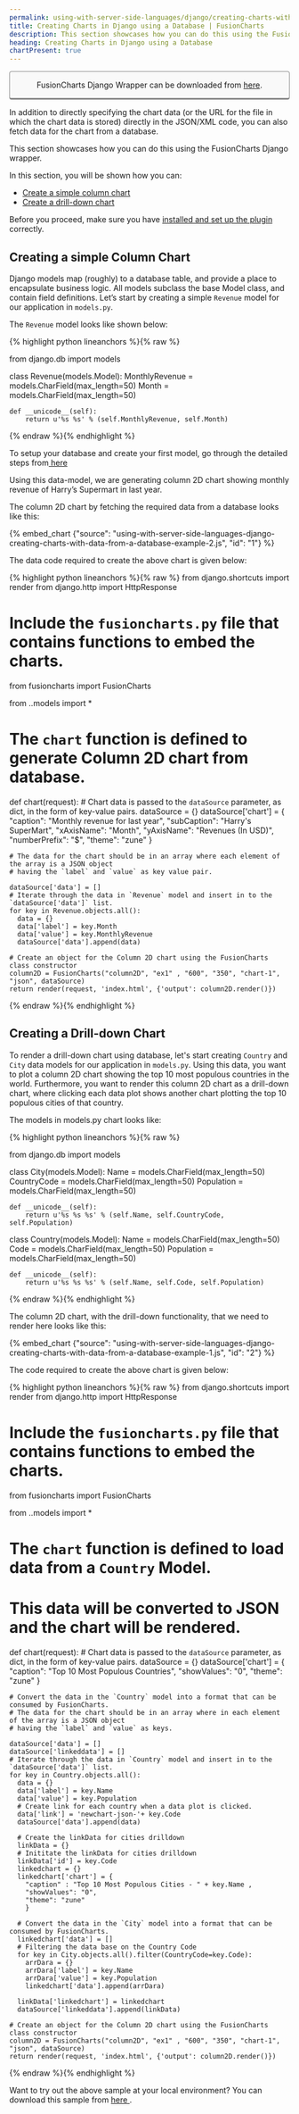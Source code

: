 ```yaml
---
permalink: using-with-server-side-languages/django/creating-charts-with-data-from-a-database.html
title: Creating Charts in Django using a Database | FusionCharts
description: This section showcases how you can do this using the FusionCharts Django wrapper.
heading: Creating Charts in Django using a Database
chartPresent: true
---
```


<p style="background:rgba(249, 249, 249, 1); padding:15px; border:1px solid #888; border-bottom-width:3px; border-radius:4px; text-align:center;">FusionCharts Django Wrapper can be downloaded from <a href="http://www.fusioncharts.com/django-charts/" target="_blank">here</a>.</p>

In addition to directly specifying the chart data (or the URL for the file in which the chart data is stored) directly in the JSON/XML code, you can also fetch data for the chart from a database.

This section showcases how you can do this using the FusionCharts Django wrapper.

In this section, you will be shown how you can:

* <a href="{{ site.baseurl }}using-with-server-side-languages/django/creating-charts-with-data-from-a-database.html#creating-a-simple-column-chart">Create a simple column chart</a>
* <a href="{{ site.baseurl }}using-with-server-side-languages/django/creating-charts-with-data-from-a-database.html#creating-a-drill-down-chart">Create a drill-down chart</a>

<p class="text-info">Before you proceed, make sure you have <a href="{{ site.baseurl }}using-with-server-side-languages/django/introduction-to-the-django-wrapper.html" target="_blank">installed and set up the plugin </a> correctly.</p>


## Creating a simple Column Chart

Django models map (roughly) to a database table, and provide a place to encapsulate business logic. All models subclass the base Model class, and contain field definitions. Let’s start by creating a simple `Revenue` model for our application in `models.py`.

The `Revenue` model looks like shown below: 

{% highlight python lineanchors %}{% raw %}

from django.db import models

class Revenue(models.Model):
	MonthlyRevenue = models.CharField(max_length=50)
	Month = models.CharField(max_length=50)

	def __unicode__(self):
		return u'%s %s' % (self.MonthlyRevenue, self.Month)

{% endraw %}{% endhighlight %}

<p class="text-info">To setup your database and create your first model, go through the detailed steps from<a href="https://docs.djangoproject.com/en/1.10/intro/tutorial02/#creating-models" target="_blank"> here </a></p>

Using this data-model, we are generating column 2D chart showing monthly revenue of Harry’s Supermart in last year. 


The column 2D chart by fetching the required data from a database looks like this:

{% embed_chart {"source": "using-with-server-side-languages-django-creating-charts-with-data-from-a-database-example-2.js", "id": "1"} %}

The data code required to create the above chart is given below:

{% highlight python lineanchors %}{% raw %}
from django.shortcuts import render
from django.http import HttpResponse

# Include the `fusioncharts.py` file that contains functions to embed the charts.
from fusioncharts import FusionCharts

from ..models import *

# The `chart` function is defined to generate Column 2D chart from database.
def chart(request):
	# Chart data is passed to the `dataSource` parameter, as dict, in the form of key-value pairs.
	dataSource = {}
	dataSource['chart'] = { 
		"caption": "Monthly revenue for last year",
            "subCaption": "Harry's SuperMart",
            "xAxisName": "Month",
            "yAxisName": "Revenues (In USD)",
            "numberPrefix": "$",
            "theme": "zune"
		}
   
    # The data for the chart should be in an array where each element of the array is a JSON object
    # having the `label` and `value` as key value pair.

	dataSource['data'] = []
    # Iterate through the data in `Revenue` model and insert in to the `dataSource['data']` list.
	for key in Revenue.objects.all():
	  data = {}
	  data['label'] = key.Month
	  data['value'] = key.MonthlyRevenue
	  dataSource['data'].append(data)

    # Create an object for the Column 2D chart using the FusionCharts class constructor        	  		
	column2D = FusionCharts("column2D", "ex1" , "600", "350", "chart-1", "json", dataSource)
	return render(request, 'index.html', {'output': column2D.render()}) 

{% endraw %}{% endhighlight %}

## Creating a Drill-down Chart

To render a drill-down chart using database, let's start creating `Country` and `City` data models for our application in `models.py`. Using this data, you want to plot a column 2D chart showing the top 10 most populous countries in the world. Furthermore, you want to render this column 2D chart as a drill-down chart, where clicking each data plot shows another chart plotting the top 10 populous cities of that country.

The models in models.py chart looks like:

{% highlight python lineanchors %}{% raw %}

from django.db import models

class City(models.Model):
	Name = models.CharField(max_length=50)
	CountryCode = models.CharField(max_length=50)
	Population = models.CharField(max_length=50)

	def __unicode__(self):
		return u'%s %s %s' % (self.Name, self.CountryCode, self.Population)

class Country(models.Model):
	Name = models.CharField(max_length=50)
	Code = models.CharField(max_length=50)
	Population = models.CharField(max_length=50)

	def __unicode__(self):
		return u'%s %s %s' % (self.Name, self.Code, self.Population)

{% endraw %}{% endhighlight %}


The column 2D chart, with the drill-down functionality, that we need to render here looks like this:

{% embed_chart {"source": "using-with-server-side-languages-django-creating-charts-with-data-from-a-database-example-1.js", "id": "2"} %}

The code required to create the above chart is given below:

{% highlight python lineanchors %}{% raw %}
from django.shortcuts import render
from django.http import HttpResponse

# Include the `fusioncharts.py` file that contains functions to embed the charts.
from fusioncharts import FusionCharts

from ..models import *

# The `chart` function is defined to load data from a `Country` Model. 
# This data will be converted to JSON and the chart will be rendered.

def chart(request):
	# Chart data is passed to the `dataSource` parameter, as dict, in the form of key-value pairs.
	dataSource = {}
	dataSource['chart'] = { 
		"caption": "Top 10 Most Populous Countries",
        "showValues": "0",
        "theme": "zune"
		}
   
    # Convert the data in the `Country` model into a format that can be consumed by FusionCharts. 
    # The data for the chart should be in an array where in each element of the array is a JSON object
    # having the `label` and `value` as keys.

	dataSource['data'] = []
	dataSource['linkeddata'] = []
    # Iterate through the data in `Country` model and insert in to the `dataSource['data']` list.
	for key in Country.objects.all():
	  data = {}
	  data['label'] = key.Name
	  data['value'] = key.Population
	  # Create link for each country when a data plot is clicked.
	  data['link'] = 'newchart-json-'+ key.Code
	  dataSource['data'].append(data)

	  # Create the linkData for cities drilldown	
	  linkData = {}
	  # Inititate the linkData for cities drilldown
	  linkData['id'] = key.Code
	  linkedchart = {}
	  linkedchart['chart'] = {
		"caption" : "Top 10 Most Populous Cities - " + key.Name ,
		"showValues": "0",
		"theme": "zune"
		}

	  # Convert the data in the `City` model into a format that can be consumed by FusionCharts. 	
	  linkedchart['data'] = []
	  # Filtering the data base on the Country Code
	  for key in City.objects.all().filter(CountryCode=key.Code):
	  	arrDara = {}
		arrDara['label'] = key.Name
		arrDara['value'] = key.Population
		linkedchart['data'].append(arrDara)

	  linkData['linkedchart'] = linkedchart
	  dataSource['linkeddata'].append(linkData)

    # Create an object for the Column 2D chart using the FusionCharts class constructor        	  		
	column2D = FusionCharts("column2D", "ex1" , "600", "350", "chart-1", "json", dataSource)
	return render(request, 'index.html', {'output': column2D.render()}) 

{% endraw %}{% endhighlight %}


<p class="text-info">Want to try out the above sample at your local environment? You can download this sample from <a href="https://github.com/fusioncharts/django-wrapper/archive/master.zip" target="_blank">here </a>.</p>